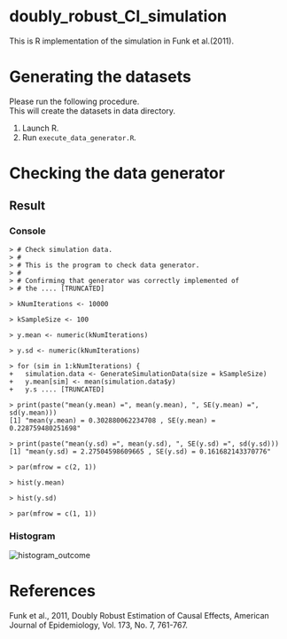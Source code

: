 # doubly_robust_CI_simulation
This is R implementation of the simulation in Funk et al.(2011).

# Generating the datasets

Please run the following procedure.  
This will create the datasets in data directory.

1. Launch R.
2. Run `execute_data_generator.R`.

# Checking the data generator

## Result

### Console

```
> # Check simulation data.
> #
> # This is the program to check data generator.
> #
> # Confirming that generator was correctly implemented of
> # the .... [TRUNCATED] 

> kNumIterations <- 10000

> kSampleSize <- 100

> y.mean <- numeric(kNumIterations)

> y.sd <- numeric(kNumIterations)

> for (sim in 1:kNumIterations) {
+   simulation.data <- GenerateSimulationData(size = kSampleSize)
+   y.mean[sim] <- mean(simulation.data$y)
+   y.s .... [TRUNCATED] 

> print(paste("mean(y.mean) =", mean(y.mean), ", SE(y.mean) =", sd(y.mean)))
[1] "mean(y.mean) = 0.302880062234708 , SE(y.mean) = 0.228759480251698"

> print(paste("mean(y.sd) =", mean(y.sd), ", SE(y.sd) =", sd(y.sd)))
[1] "mean(y.sd) = 2.27504598609665 , SE(y.sd) = 0.161682143370776"

> par(mfrow = c(2, 1))

> hist(y.mean)

> hist(y.sd)

> par(mfrow = c(1, 1))
```

### Histogram

![histogram_outcome](./histogram_outcome.png)

# References

Funk et al., 2011, Doubly Robust Estimation of Causal Effects, American Journal of Epidemiology, Vol. 173, No. 7, 761-767.
